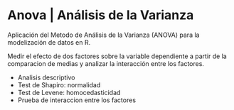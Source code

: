# Anova | Análisis de la Varianza

Aplicación del Metodo de Análisis de la Varianza (ANOVA) para la modelización de datos en R. 

Medir el efecto de dos factores sobre la variable dependiente a partir de la comparacion de medias  y analizar la interacción entre los factores. 

- Analisis descriptivo
- Test de Shapiro: normalidad
- Test de Levene: homocedasticidad
- Prueba de interaccion entre los factores
